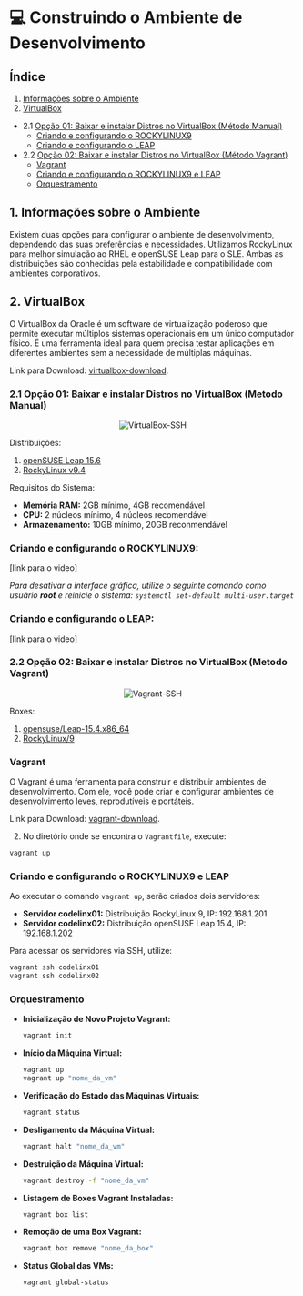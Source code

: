 # 💻 Construindo o Ambiente de Desenvolvimento

## Índice
1. [Informações sobre o Ambiente](#informacoes-sobre-o-ambiente)
2. [VirtualBox](#download-virtualbox)
  - 2.1 [Opção 01: Baixar e instalar Distros no VirtualBox (Método Manual)](#opcao-01)
    - [Criando e configurando o ROCKYLINUX9](#rockylinux)
    - [Criando e configurando o LEAP](#leap)
  - 2.2 [Opção 02: Baixar e instalar Distros no VirtualBox (Método Vagrant)](#opcao-02)
    - [Vagrant](#download-vagrant)
    - [Criando e configurando o ROCKYLINUX9 e LEAP](#rocky-leap)
    - [Orquestramento](#orquestramento)

## <a id="informacoes-sobre-o-ambiente"></a>1. Informações sobre o Ambiente

Existem duas opções para configurar o ambiente de desenvolvimento, dependendo das suas preferências e necessidades. Utilizamos RockyLinux para melhor simulação ao RHEL e openSUSE Leap para o SLE. Ambas as distribuições são conhecidas pela estabilidade e compatibilidade com ambientes corporativos.

## <a id="download-virtualbox"></a>2. VirtualBox
O VirtualBox da Oracle é um software de virtualização poderoso que permite executar múltiplos sistemas operacionais em um único computador físico. É uma ferramenta ideal para quem precisa testar aplicações em diferentes ambientes sem a necessidade de múltiplas máquinas.

Link para Download: [virtualbox-download](https://www.virtualbox.org/wiki/Downloads).

### <a id="opcao-01"></a>2.1 Opção 01: Baixar e instalar Distros no VirtualBox (Metodo Manual)

<p align="center">
<img src="https://github.com/codelinx-academy/codelinx_LPIC/assets/72288211/cff444fe-8a79-4adb-9374-4fed9119a9f9" alt="VirtualBox-SSH">
</p>

Distribuições:
1. [openSUSE Leap 15.6](https://get.opensuse.org/leap/15.6/)
2. [RockyLinux v9.4](https://rockylinux.org/download)

Requisitos do Sistema:
- **Memória RAM:** 2GB mínimo, 4GB recomendável
- **CPU:** 2 núcleos mínimo, 4 núcleos recomendável
- **Armazenamento:** 10GB mínimo, 20GB reconmendável

### <a id="rockylinux"></a> Criando e configurando o ROCKYLINUX9:

[link para o video]

_Para desativar a interface gráfica, utilize o seguinte comando como usuário **root** e reinicie o sistema: `systemctl set-default multi-user.target`_

### <a id="leap"></a> Criando e configurando o LEAP:

[link para o video]

### <a id="opcao-02"></a>2.2 Opção 02: Baixar e instalar Distros no VirtualBox (Metodo Vagrant)

<p align="center">
<img src="https://github.com/codelinx-academy/codelinx_LPIC/assets/72288211/7f8a80a2-3290-4b61-9c8b-54fa52e793fc" alt="Vagrant-SSH">
</p>

Boxes:
1. [opensuse/Leap-15.4.x86_64](https://app.vagrantup.com/opensuse/boxes/Leap-15.4.x86_64)
2. [RockyLinux/9](https://app.vagrantup.com/rockylinux/boxes/9)

### <a id="vagrant"></a> Vagrant
O Vagrant é uma ferramenta para construir e distribuir ambientes de desenvolvimento. Com ele, você pode criar e configurar ambientes de desenvolvimento leves, reprodutíveis e portáteis.

Link para Download: [vagrant-download](https://developer.hashicorp.com/vagrant/install?product_intent=vagrant).

2. No diretório onde se encontra o `Vagrantfile`, execute:

```bash
vagrant up
```

### <a id="rocky-leap"></a> Criando e configurando o ROCKYLINUX9 e LEAP

Ao executar o comando `vagrant up`, serão criados dois servidores:

- **Servidor codelinx01:** Distribuição RockyLinux 9, IP: 192.168.1.201
- **Servidor codelinx02:** Distribuição openSUSE Leap 15.4, IP: 192.168.1.202

Para acessar os servidores via SSH, utilize:

```bash
vagrant ssh codelinx01
vagrant ssh codelinx02
```

### <a id="orquestramento"></a> Orquestramento

- **Inicialização de Novo Projeto Vagrant:**
  ```bash
  vagrant init
  ```
- **Início da Máquina Virtual:**
  ```bash
  vagrant up
  vagrant up "nome_da_vm"
  ```
- **Verificação do Estado das Máquinas Virtuais:**
  ```bash
  vagrant status
  ```
- **Desligamento da Máquina Virtual:**
  ```bash
  vagrant halt "nome_da_vm"
  ```
- **Destruição da Máquina Virtual:**
  ```bash
  vagrant destroy -f "nome_da_vm" 
  ```
- **Listagem de Boxes Vagrant Instaladas:**
  ```bash
  vagrant box list
  ```
- **Remoção de uma Box Vagrant:**
  ```bash
  vagrant box remove "nome_da_box"
  ```
- **Status Global das VMs:**
  ```bash
  vagrant global-status
  ```